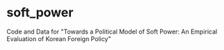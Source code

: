 # soft_power
Code and Data for "Towards a Political Model of Soft Power: An Empirical Evaluation of Korean Foreign Policy"
